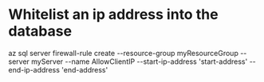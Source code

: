 # Whitelist an ip address into the database

az sql server firewall-rule create --resource-group myResourceGroup --server myServer --name AllowClientIP --start-ip-address 'start-address' --end-ip-address 'end-address'
